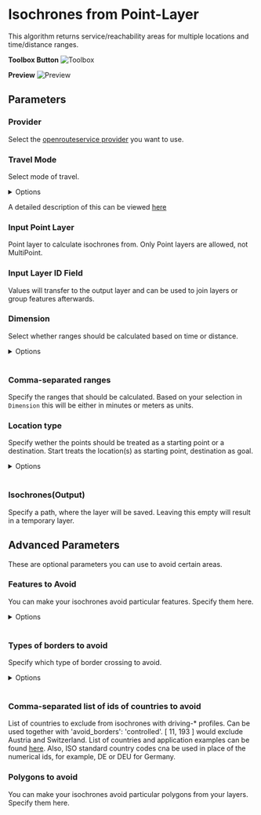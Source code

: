 # Isochrones from Point-Layer
This algorithm returns service/reachability areas for multiple locations and time/distance ranges.

**Toolbox Button**
<img src="/isochrones_from_layer_toolbox.png" alt="Toolbox">

**Preview**
<img src="/isochrones_from_layer_preview.png" alt="Preview">

## Parameters

### Provider
Select the [openrouteservice provider](../installation_and_setup.md) you want to use.

### Travel Mode
Select mode of travel.

<details>
<summary>Options</summary>
<br>
<ul>
 <li>driving-car</li>
 <li>driving-hgv</li>
 <li>cycling-regular</li>
 <li>cycling-road</li>
 <li>cycling-mountain</li>
 <li>cycling-electric</li>
 <li>foot-walking</li>
 <li>foot-hiking</li>
 <li>wheelchair</li>
</ul>
</details>

A detailed description of this can be viewed [here](https://giscience.github.io/openrouteservice/technical-details/travel-speeds/#travel-time-calculation)

### Input Point Layer
Point layer to calculate isochrones from. Only Point layers are allowed, not MultiPoint.

### Input Layer ID Field
Values will transfer to the output layer and can be used to join layers or group features afterwards.

### Dimension
Select whether ranges should be calculated based on time or distance.

<details>
<summary>Options</summary>
<br>
<ul>
 <li>time</li>
 <li>distance</li>
</ul>
</details>
<br>

### Comma-separated ranges
Specify the ranges that should be calculated. Based on your selection in `Dimension` this will be either in minutes or meters as units.

### Location type
Specify wether the points should be treated as a starting point or a destination. Start treats the location(s) as starting point, destination as goal.

<details>
<summary>Options</summary>
<br>
<ul>
 <li>start</li>
 <li>destination</li>
</ul>
</details>
<br>

### Isochrones(Output)
Specify a path, where the layer will be saved. Leaving this empty will result in a temporary layer. 

## Advanced Parameters
These are optional parameters you can use to avoid certain areas.

### Features to Avoid
You can make your isochrones avoid particular features. Specify them here.

<details>
<summary>Options</summary>
<br>
<ul>
  <li>Highways</li>
  <li>Tollways</li>
  <li>Ferries</li>
  <li>Fords</li>
  <li>Steps</li>
</ul>
</details>
<br>

### Types of borders to avoid
Specify which type of border crossing to avoid.

<details>
<summary>Options</summary>
<br>
<ul>
  <li>all</li>
  <li>controlled</li>
</ul>
</details>
<br>

### Comma-separated list of ids of countries to avoid
List of countries to exclude from isochrones with driving-* profiles. Can be used together with 'avoid_borders': 'controlled'. [ 11, 193 ] would exclude Austria and Switzerland. List of countries and application examples can be found [here](https://giscience.github.io/openrouteservice/technical-details/country-list). Also, ISO standard country codes cna be used in place of the numerical ids, for example, DE or DEU for Germany.

### Polygons to avoid
You can make your isochrones avoid particular polygons from your layers. Specify them here.
